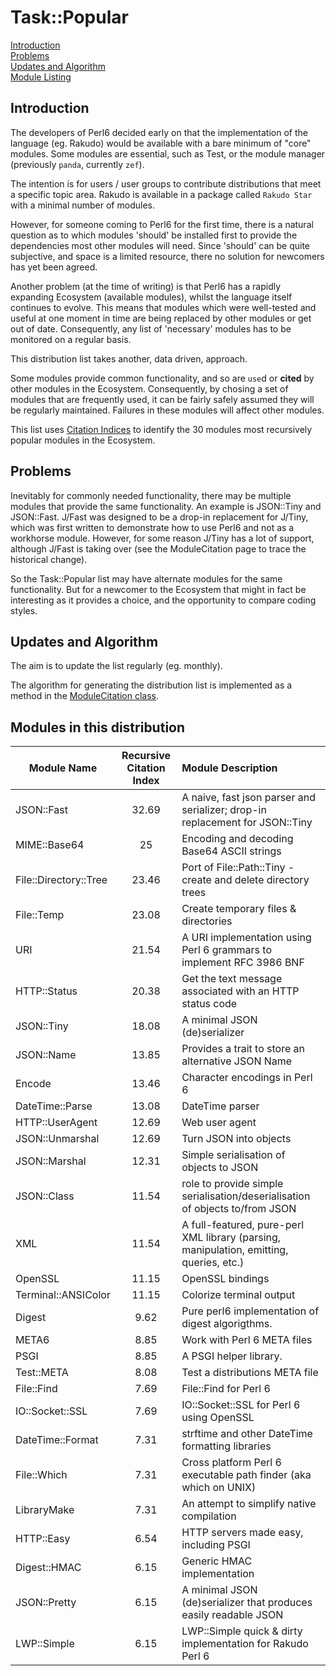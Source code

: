 # Task::Popular
[Introduction](#introduction)  
[Problems](#problems)  
[Updates and Algorithm](#updates-and-algorithm)  
[Module Listing](#modules-in-this-distribution)

## Introduction

The developers of Perl6 decided early on that the implementation
of the language (eg. Rakudo) would be available with a bare minimum of "core" modules.
Some modules are essential, such as Test, or the module manager (previously `panda`, currently `zef`).

The intention is for users / user groups to contribute distributions that meet a specific topic area.
Rakudo is available in a package called `Rakudo Star` with a minimal number of modules.

However, for someone coming to Perl6 for the first time, there is a natural question as to which
modules 'should' be installed first to provide the dependencies most other modules will need.
Since 'should' can be quite subjective, and space is a limited resource, there no solution for newcomers has yet been agreed.

Another problem (at the time of writing) is that Perl6 has a rapidly expanding Ecosystem (available modules),
whilst the language itself
continues to evolve. This means that modules which were well-tested and useful at one moment in time are being
replaced by other modules or get out of date. Consequently, any list of 'necessary' modules has to
be monitored on a regular basis.

This distribution list takes another, data driven, approach.

Some modules provide common functionality, and so are `use`d or **cited** by other modules in the Ecosystem.
Consequently, by chosing a set of modules that are
frequently used, it can be fairly safely assumed they will be regularly maintained. Failures in these modules will affect other modules.

This list uses [Citation Indices](http://finanalyst.github.io/ModuleCitation/) to identify the 30 modules most recursively popular modules in the Ecosystem.

## Problems

Inevitably for commonly needed functionality, there may be multiple modules that provide the same functionality.
An example is JSON::Tiny and JSON::Fast. J/Fast was designed to be a drop-in replacement for J/Tiny, which
was first written to demonstrate how to use Perl6 and not as a workhorse module. However, for some reason J/Tiny
has a lot of support, although J/Fast is taking over (see the  ModuleCitation page to trace the historical change).

So the Task::Popular list may have alternate modules for the same functionality. But for a newcomer to the Ecosystem
that might in fact be interesting as it provides a choice, and the opportunity to compare coding styles.

## Updates and Algorithm

The aim is to update the list regularly (eg. monthly).

The algorithm for generating the distribution list is implemented as a method in the [ModuleCitation class](https://github.com/finanalyst/ModuleCitation).

## Modules in this distribution

| Module Name | Recursive Citation Index | Module Description |
|---| :---: | :--- |
| JSON::Fast | 32.69 | A naive, fast json parser and serializer; drop-in replacement for JSON::Tiny |
| MIME::Base64 | 25 | Encoding and decoding Base64 ASCII strings |
| File::Directory::Tree | 23.46 | Port of File::Path::Tiny - create and delete directory trees |
| File::Temp | 23.08 | Create temporary files & directories |
| URI | 21.54 | A URI implementation using Perl 6 grammars to implement RFC 3986 BNF |
| HTTP::Status | 20.38 | Get the text message associated with an HTTP status code |
| JSON::Tiny | 18.08 | A minimal JSON (de)serializer |
| JSON::Name | 13.85 | Provides a trait to store an alternative JSON Name |
| Encode | 13.46 | Character encodings in Perl 6 |
| DateTime::Parse | 13.08 | DateTime parser |
| HTTP::UserAgent | 12.69 | Web user agent |
| JSON::Unmarshal | 12.69 | Turn JSON into objects |
| JSON::Marshal | 12.31 | Simple serialisation of objects to JSON |
| JSON::Class | 11.54 | role to provide simple serialisation/deserialisation of objects to/from JSON |
| XML | 11.54 | A full-featured, pure-perl XML library (parsing, manipulation, emitting, queries, etc.) |
| OpenSSL | 11.15 | OpenSSL bindings |
| Terminal::ANSIColor | 11.15 | Colorize terminal output |
| Digest | 9.62 | Pure perl6 implementation of digest algorigthms. |
| META6 | 8.85 | Work with Perl 6 META files |
| PSGI | 8.85 | A PSGI helper library. |
| Test::META | 8.08 | Test a distributions META file |
| File::Find | 7.69 | File::Find for Perl 6 |
| IO::Socket::SSL | 7.69 | IO::Socket::SSL for Perl 6 using OpenSSL |
| DateTime::Format | 7.31 | strftime and other DateTime formatting libraries |
| File::Which | 7.31 | Cross platform Perl 6 executable path finder (aka which on UNIX) |
| LibraryMake | 7.31 | An attempt to simplify native compilation |
| HTTP::Easy | 6.54 | HTTP servers made easy, including PSGI |
| Digest::HMAC | 6.15 | Generic HMAC implementation |
| JSON::Pretty | 6.15 | A minimal JSON (de)serializer that produces easily readable JSON |
| LWP::Simple | 6.15 | LWP::Simple quick & dirty implementation for Rakudo Perl 6 |